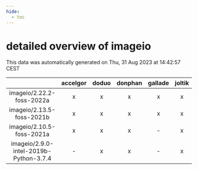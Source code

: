 ```yaml
---
hide:
  - toc
---
```


detailed overview of imageio
============================


This data was automatically generated on Thu, 31 Aug 2023 at 14:42:57 CEST  

| |accelgor|doduo|donphan|gallade|joltik|skitty|swalot|victini|
| :---: | :---: | :---: | :---: | :---: | :---: | :---: | :---: | :---: |
|imageio/2.22.2-foss-2022a|x|x|x|x|x|x|x|x|
|imageio/2.13.5-foss-2021b|x|x|x|x|x|x|x|x|
|imageio/2.10.5-foss-2021a|x|x|x|-|x|x|x|x|
|imageio/2.9.0-intel-2019b-Python-3.7.4|-|x|x|-|x|x|-|x|
